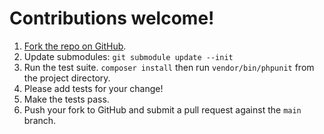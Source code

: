# Contributions welcome!

 1. [Fork the repo on GitHub](https://github.com/onilopic/mustache.php).
 2. Update submodules: `git submodule update --init`
 3. Run the test suite. `composer install` then run `vendor/bin/phpunit` from the project directory.
 4. Please add tests for your change!
 5. Make the tests pass.
 6. Push your fork to GitHub and submit a pull request against the `main` branch.
